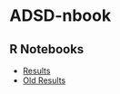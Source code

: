 # ADSD-nbook

## R Notebooks
- [Results](https://rawgit.com/schw4b/ADSD/results/master/ADSD.nb.html)
- [Old Results](https://rawgit.com/schw4b/ADSD/results/master/ADSD.html)
